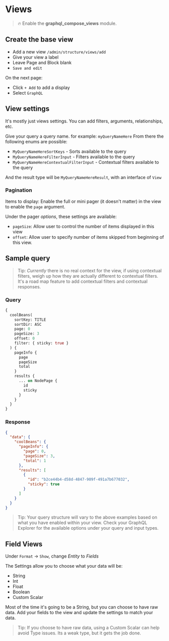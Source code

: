# Views

> :fire: Enable the **graphql_compose_views** module.

## Create the base view

- Add a new view `/admin/structure/views/add`
- Give your view a label
- Leave Page and Block blank
- `Save and edit`

On the next page:

- Click `+ Add` to add a display
- Select `GraphQL`

## View settings

It's mostly just views settings. You can add filters, arguments, relationships, etc.

Give your query a query name. for example: `myQueryNameHere`
From there the following enums are possible:

- `MyQueryNameHereSortKeys` - Sorts available to the query
- `MyQueryNameHereFilterInput` - Filters available to the query
- `MyQueryNameHereContextualFilterInput` - Contextual filters available to the query

And the result type will be `MyQueryNameHereResult`, with an interface of `View`

### Pagination

Items to display: Enable the full or mini pager (it doesn't matter) in the view to enable the `page` argument.

Under the pager _options_, these settings are available:

- `pageSize`: Allow user to control the number of items displayed in this view
- `offset`: Allow user to specify number of items skipped from beginning of this view.

## Sample query

> Tip: _Currently_ there is no real context for the view, if using contextual filters, weigh up how they are actually different to contextual filters. It's a road map feature to add contextual filters and contextual responses.

<!-- tabs:start -->

### **Query**

```graphql
{
  coolBeans(
    sortKey: TITLE
    sortDir: ASC
    page: 0
    pageSize: 3
    offset: 0
    filter: { sticky: true }
  ) {
    pageInfo {
      page
      pageSize
      total
    }
    results {
      ... on NodePage {
        id
        sticky
      }
    }
  }
}
```

### **Response**

```json
{
  "data": {
    "coolBeans": {
      "pageInfo": {
        "page": 0,
        "pageSize": 3,
        "total": 1
      },
      "results": [
        {
          "id": "b2ce44b4-d58d-4847-909f-491a7b677032",
          "sticky": true
        }
      ]
    }
  }
}
```

<!-- tabs:end -->

> Tip: Your query structure will vary to the above examples based on what you have enabled within your view. Check your GraphQL Explorer for the available options under your query and input types.

## Field Views

Under `Format` &rarr; `Show`, change _Entity_ to _Fields_

The Settings allow you to choose what your data will be:

- String
- Int
- Float
- Boolean
- Custom Scalar

Most of the time it's going to be a String, but you can choose to have raw data. Add your fields to the view and update the settings to match your data.

> Tip: If you choose to have raw data, using a Custom Scalar can help avoid Type issues. Its a weak type, but it gets the job done.
